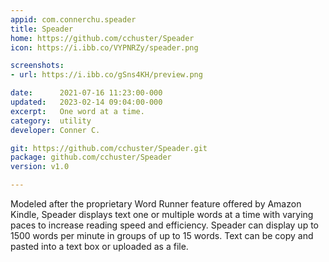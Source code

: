 ```yaml
---
appid: com.connerchu.speader
title: Speader
home: https://github.com/cchuster/Speader
icon: https://i.ibb.co/VYPNRZy/speader.png

screenshots:
- url: https://i.ibb.co/gSns4KH/preview.png

date:      2021-07-16 11:23:00-000
updated:   2023-02-14 09:04:00-000
excerpt:   One word at a time.
category:  utility
developer: Conner C.

git: https://github.com/cchuster/Speader.git
package: github.com/cchuster/Speader
version: v1.0

---
```


Modeled after the proprietary Word Runner feature offered by Amazon Kindle, Speader displays text one or multiple words at a time with varying paces to increase reading speed and efficiency. Speader can display up to 1500 words per minute in groups of up to 15 words. Text can be copy and pasted into a text box or uploaded as a file.

